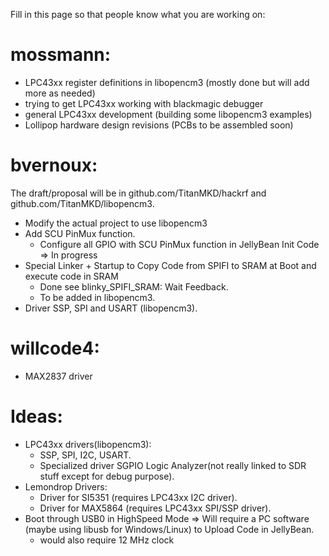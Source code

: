 Fill in this page so that people know what you are working on:

# mossmann:
* LPC43xx register definitions in libopencm3 (mostly done but will add more as needed)
* trying to get LPC43xx working with blackmagic debugger
* general LPC43xx development (building some libopencm3 examples)
* Lollipop hardware design revisions (PCBs to be assembled soon)

# bvernoux:
The draft/proposal will be in github.com/TitanMKD/hackrf and github.com/TitanMKD/libopencm3.
* Modify the actual project to use libopencm3 
* Add SCU PinMux function.
   * Configure all GPIO with SCU PinMux function in JellyBean Init Code => In progress
* Special Linker + Startup to Copy Code from SPIFI to SRAM at Boot and execute code in SRAM
   * Done see blinky_SPIFI_SRAM: Wait Feedback.
   * To be added in libopencm3.
* Driver SSP, SPI and USART (libopencm3).

# willcode4:
* MAX2837 driver

# Ideas:
* LPC43xx drivers(libopencm3):
  * SSP, SPI, I2C, USART.
  * Specialized driver SGPIO Logic Analyzer(not really linked to SDR stuff except for debug purpose).
* Lemondrop Drivers:
  * Driver for SI5351 (requires LPC43xx I2C driver).
  * Driver for MAX5864 (requires LPC43xx SPI/SSP driver).
* Boot through USB0 in HighSpeed Mode => Will require a PC software (maybe using libusb for Windows/Linux) to Upload Code in JellyBean.
  * would also require 12 MHz clock

